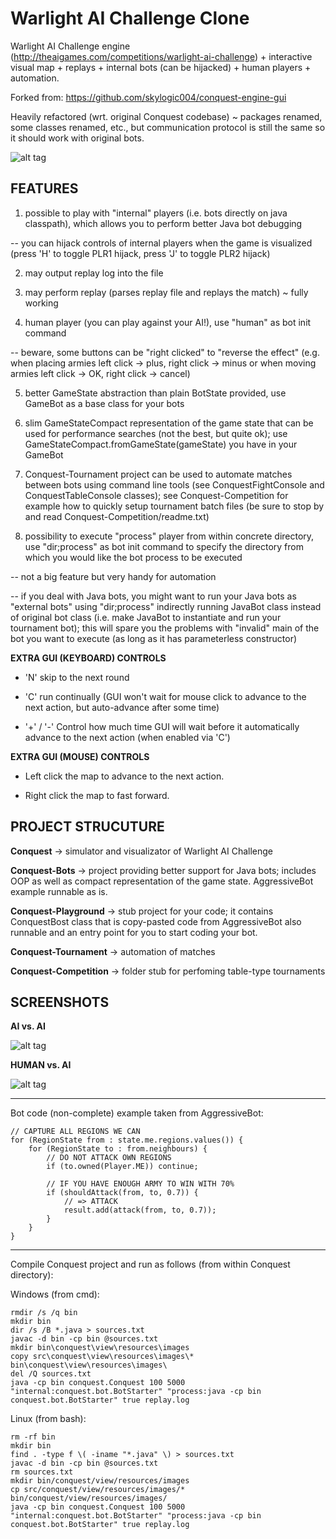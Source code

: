 # Warlight AI Challenge Clone

Warlight AI Challenge engine (http://theaigames.com/competitions/warlight-ai-challenge) + interactive visual map + replays + internal bots (can be hijacked) + human players + automation.

Forked from: https://github.com/skylogic004/conquest-engine-gui

Heavily refactored (wrt. original Conquest codebase) ~ packages renamed, some classes renamed, etc., but communication protocol is still the same so it should work with original bots.

![alt tag](https://github.com/kefik/conquest-engine-gui/raw/master/Conquest/screenshot.png)

## FEATURES

1) possible to play with "internal" players (i.e. bots directly on java classpath), which allows you to perform better Java bot debugging

-- you can hijack controls of internal players when the game is visualized (press 'H' to toggle PLR1 hijack, press 'J' to toggle PLR2 hijack)

2) may output replay log into the file

3) may perform replay (parses replay file and replays the match) ~ fully working

4) human player (you can play against your AI!), use "human" as bot init command

-- beware, some buttons can be "right clicked" to "reverse the effect" (e.g. when placing armies left click -> plus, right click -> minus or when moving armies left click -> OK, right click -> cancel)

5) better GameState abstraction than plain BotState provided, use GameBot as a base class for your bots

6) slim GameStateCompact representation of the game state that can be used for performance searches (not the best, but quite ok); use GameStateCompact.fromGameState(gameState) you have in your GameBot

7) Conquest-Tournament project can be used to automate matches between bots using command line tools (see ConquestFightConsole and ConquestTableConsole classes); see Conquest-Competition for example how to quickly setup tournament
batch files (be sure to stop by and read Conquest-Competition/readme.txt)

8) possibility to execute "process" player from within concrete directory, use "dir;process" as bot init command to specify the directory from which you would like the bot process to be executed

-- not a big feature but very handy for automation

-- if you deal with Java bots, you might want to run your Java bots as "external bots" using "dir;process" indirectly running JavaBot class instead of original bot class (i.e. make JavaBot to instantiate and run your tournament bot);
this will spare you the problems with "invalid" main of the bot you want to execute (as long as it has parameterless constructor)

**EXTRA GUI (KEYBOARD) CONTROLS**

+ 'N' skip to the next round

+ 'C' run continually (GUI won't wait for mouse click to advance to the next action, but auto-advance after some time)

+ '+' / '-' Control how much time GUI will wait before it automatically advance to the next action (when enabled via 'C')

**EXTRA GUI (MOUSE) CONTROLS**

+ Left click the map to advance to the next action.

+ Right click the map to fast forward.

## PROJECT STRUCUTURE

**Conquest** -> simulator and visualizator of Warlight AI Challenge

**Conquest-Bots** -> project providing better support for Java bots; includes OOP as well as compact representation of the game state. AggressiveBot example runnable as is.

**Conquest-Playground** -> stub project for your code; it contains ConquestBost class that is copy-pasted code from AggressiveBot also runnable and an entry point for you to start coding your bot.

**Conquest-Tournament** -> automation of matches

**Conquest-Competition** -> folder stub for perfoming table-type tournaments

## SCREENSHOTS

**AI vs. AI**

![alt tag](https://github.com/kefik/conquest-engine-gui/raw/master/Conquest/screenshot.png)

**HUMAN vs. AI**

![alt tag](https://github.com/kefik/conquest-engine-gui/raw/master/Conquest/screenshot-human.png)

------------------------------------------------------------

Bot code (non-complete) example taken from AggressiveBot:

    // CAPTURE ALL REGIONS WE CAN
	for (RegionState from : state.me.regions.values()) {
    	for (RegionState to : from.neighbours) {
    		// DO NOT ATTACK OWN REGIONS
    		if (to.owned(Player.ME)) continue;
    		
    		// IF YOU HAVE ENOUGH ARMY TO WIN WITH 70%
    		if (shouldAttack(from, to, 0.7)) {
    			// => ATTACK
    			result.add(attack(from, to, 0.7));
    		}
    	}
    }

------------------------------------------------------------

Compile Conquest project and run as follows (from within Conquest directory):

Windows (from cmd):

    rmdir /s /q bin
    mkdir bin
    dir /s /B *.java > sources.txt
    javac -d bin -cp bin @sources.txt
    mkdir bin\conquest\view\resources\images
    copy src\conquest\view\resources\images\* bin\conquest\view\resources\images\
    del /Q sources.txt
    java -cp bin conquest.Conquest 100 5000 "internal:conquest.bot.BotStarter" "process:java -cp bin conquest.bot.BotStarter" true replay.log

Linux (from bash):

    rm -rf bin
    mkdir bin
    find . -type f \( -iname "*.java" \) > sources.txt
    javac -d bin -cp bin @sources.txt
    rm sources.txt
    mkdir bin/conquest/view/resources/images
    cp src/conquest/view/resources/images/* bin/conquest/view/resources/images/
    java -cp bin conquest.Conquest 100 5000 "internal:conquest.bot.BotStarter" "process:java -cp bin conquest.bot.BotStarter" true replay.log
